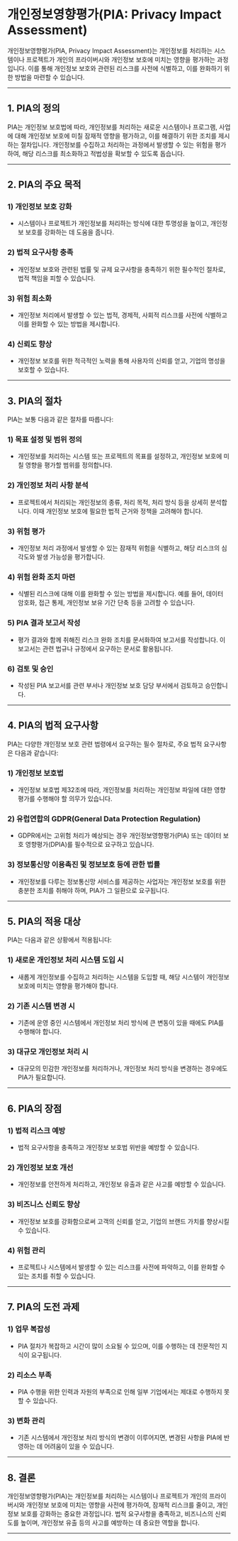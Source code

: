 # 개인정보영향평가(PIA: Privacy Impact Assessment)

개인정보영향평가(PIA, Privacy Impact Assessment)는 개인정보를 처리하는 시스템이나 프로젝트가 개인의 프라이버시와 개인정보 보호에 미치는 영향을 평가하는 과정입니다. 이를 통해 개인정보 보호와 관련된 리스크를 사전에 식별하고, 이를 완화하기 위한 방법을 마련할 수 있습니다.

---

## 1. PIA의 정의

PIA는 개인정보 보호법에 따라, 개인정보를 처리하는 새로운 시스템이나 프로그램, 사업에 대해 개인정보 보호에 미칠 잠재적 영향을 평가하고, 이를 해결하기 위한 조치를 제시하는 절차입니다. 개인정보를 수집하고 처리하는 과정에서 발생할 수 있는 위험을 평가하여, 해당 리스크를 최소화하고 적법성을 확보할 수 있도록 돕습니다.

---

## 2. PIA의 주요 목적

### 1) **개인정보 보호 강화**
- 시스템이나 프로젝트가 개인정보를 처리하는 방식에 대한 투명성을 높이고, 개인정보 보호를 강화하는 데 도움을 줍니다.

### 2) **법적 요구사항 충족**
- 개인정보 보호와 관련된 법률 및 규제 요구사항을 충족하기 위한 필수적인 절차로, 법적 책임을 피할 수 있습니다.

### 3) **위험 최소화**
- 개인정보 처리에서 발생할 수 있는 법적, 경제적, 사회적 리스크를 사전에 식별하고 이를 완화할 수 있는 방법을 제시합니다.

### 4) **신뢰도 향상**
- 개인정보 보호를 위한 적극적인 노력을 통해 사용자의 신뢰를 얻고, 기업의 명성을 보호할 수 있습니다.

---

## 3. PIA의 절차

PIA는 보통 다음과 같은 절차를 따릅니다:

### 1) **목표 설정 및 범위 정의**
- 개인정보를 처리하는 시스템 또는 프로젝트의 목표를 설정하고, 개인정보 보호에 미칠 영향을 평가할 범위를 정의합니다.

### 2) **개인정보 처리 사항 분석**
- 프로젝트에서 처리되는 개인정보의 종류, 처리 목적, 처리 방식 등을 상세히 분석합니다. 이때 개인정보 보호에 필요한 법적 근거와 정책을 고려해야 합니다.

### 3) **위험 평가**
- 개인정보 처리 과정에서 발생할 수 있는 잠재적 위험을 식별하고, 해당 리스크의 심각도와 발생 가능성을 평가합니다.

### 4) **위험 완화 조치 마련**
- 식별된 리스크에 대해 이를 완화할 수 있는 방법을 제시합니다. 예를 들어, 데이터 암호화, 접근 통제, 개인정보 보유 기간 단축 등을 고려할 수 있습니다.

### 5) **PIA 결과 보고서 작성**
- 평가 결과와 함께 취해진 리스크 완화 조치를 문서화하여 보고서를 작성합니다. 이 보고서는 관련 법규나 규정에서 요구하는 문서로 활용됩니다.

### 6) **검토 및 승인**
- 작성된 PIA 보고서를 관련 부서나 개인정보 보호 담당 부서에서 검토하고 승인합니다.

---

## 4. PIA의 법적 요구사항

PIA는 다양한 개인정보 보호 관련 법령에서 요구하는 필수 절차로, 주요 법적 요구사항은 다음과 같습니다:

### 1) **개인정보 보호법**
- 개인정보 보호법 제32조에 따라, 개인정보를 처리하는 개인정보 파일에 대한 영향평가를 수행해야 할 의무가 있습니다.

### 2) **유럽연합의 GDPR(General Data Protection Regulation)**
- GDPR에서는 고위험 처리가 예상되는 경우 개인정보영향평가(PIA) 또는 데이터 보호 영향평가(DPIA)를 필수적으로 요구하고 있습니다.

### 3) **정보통신망 이용촉진 및 정보보호 등에 관한 법률**
- 개인정보를 다루는 정보통신망 서비스를 제공하는 사업자는 개인정보 보호를 위한 충분한 조치를 취해야 하며, PIA가 그 일환으로 요구됩니다.

---

## 5. PIA의 적용 대상

PIA는 다음과 같은 상황에서 적용됩니다:

### 1) **새로운 개인정보 처리 시스템 도입 시**
- 새롭게 개인정보를 수집하고 처리하는 시스템을 도입할 때, 해당 시스템이 개인정보 보호에 미치는 영향을 평가해야 합니다.

### 2) **기존 시스템 변경 시**
- 기존에 운영 중인 시스템에서 개인정보 처리 방식에 큰 변동이 있을 때에도 PIA를 수행해야 합니다.

### 3) **대규모 개인정보 처리 시**
- 대규모의 민감한 개인정보를 처리하거나, 개인정보 처리 방식을 변경하는 경우에도 PIA가 필요합니다.

---

## 6. PIA의 장점

### 1) **법적 리스크 예방**
- 법적 요구사항을 충족하고 개인정보 보호법 위반을 예방할 수 있습니다.

### 2) **개인정보 보호 개선**
- 개인정보를 안전하게 처리하고, 개인정보 유출과 같은 사고를 예방할 수 있습니다.

### 3) **비즈니스 신뢰도 향상**
- 개인정보 보호를 강화함으로써 고객의 신뢰를 얻고, 기업의 브랜드 가치를 향상시킬 수 있습니다.

### 4) **위험 관리**
- 프로젝트나 시스템에서 발생할 수 있는 리스크를 사전에 파악하고, 이를 완화할 수 있는 조치를 취할 수 있습니다.

---

## 7. PIA의 도전 과제

### 1) **업무 복잡성**
- PIA 절차가 복잡하고 시간이 많이 소요될 수 있으며, 이를 수행하는 데 전문적인 지식이 요구됩니다.

### 2) **리소스 부족**
- PIA 수행을 위한 인력과 자원의 부족으로 인해 일부 기업에서는 제대로 수행하지 못할 수 있습니다.

### 3) **변화 관리**
- 기존 시스템에서 개인정보 처리 방식의 변경이 이루어지면, 변경된 사항을 PIA에 반영하는 데 어려움이 있을 수 있습니다.

---

## 8. 결론

개인정보영향평가(PIA)는 개인정보를 처리하는 시스템이나 프로젝트가 개인의 프라이버시와 개인정보 보호에 미치는 영향을 사전에 평가하여, 잠재적 리스크를 줄이고, 개인정보 보호를 강화하는 중요한 과정입니다. 법적 요구사항을 충족하고, 비즈니스의 신뢰도를 높이며, 개인정보 유출 등의 사고를 예방하는 데 중요한 역할을 합니다.

---
